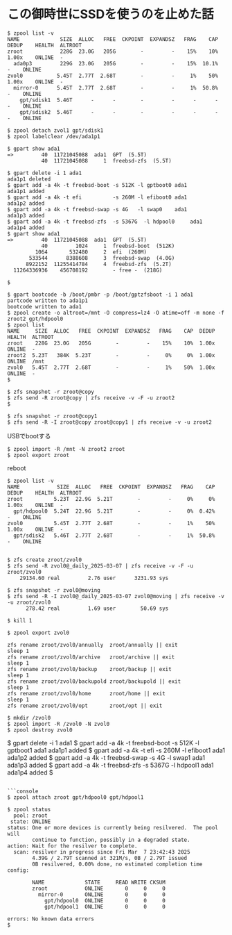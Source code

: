 # この御時世にSSDを使うのを止めた話

```console
$ zpool list -v
NAME             SIZE  ALLOC   FREE  CKPOINT  EXPANDSZ   FRAG    CAP  DEDUP    HEALTH  ALTROOT
zroot            228G  23.0G   205G        -         -    15%    10%  1.00x    ONLINE  -
  ada0p3         229G  23.0G   205G        -         -    15%  10.1%      -    ONLINE
zvol0           5.45T  2.77T  2.68T        -         -     1%    50%  1.00x    ONLINE  -
  mirror-0      5.45T  2.77T  2.68T        -         -     1%  50.8%      -    ONLINE
    gpt/sdisk1  5.46T      -      -        -         -      -      -      -    ONLINE
    gpt/sdisk2  5.46T      -      -        -         -      -      -      -    ONLINE
```

```console
$ zpool detach zvol1 gpt/sdisk1
$ zpool labelclear /dev/ada1p1
```

```console
$ gpart show ada1
=>         40  11721045088  ada1  GPT  (5.5T)
           40  11721045088     1  freebsd-zfs  (5.5T)

$ gpart delete -i 1 ada1
ada1p1 deleted
$ gpart add -a 4k -t freebsd-boot -s 512K -l gptboot0 ada1
ada1p1 added
$ gpart add -a 4k -t efi          -s 260M -l efiboot0 ada1
ada1p2 added
$ gpart add -a 4k -t freebsd-swap -s 4G   -l swap0    ada1
ada1p3 added
$ gpart add -a 4k -t freebsd-zfs  -s 5367G  -l hdpool0     ada1
ada1p4 added
$ gpart show ada1
=>         40  11721045088  ada1  GPT  (5.5T)
           40         1024     1  freebsd-boot  (512K)
         1064       532480     2  efi  (260M)
       533544      8388608     3  freebsd-swap  (4.0G)
      8922152  11255414784     4  freebsd-zfs  (5.2T)
  11264336936    456708192        - free -  (218G)

$
```

```console
$ gpart bootcode -b /boot/pmbr -p /boot/gptzfsboot -i 1 ada1
partcode written to ada1p1
bootcode written to ada1
$ zpool create -o altroot=/mnt -O compress=lz4 -O atime=off -m none -f zroot2 gpt/hdpool0
$ zpool list
NAME     SIZE  ALLOC   FREE  CKPOINT  EXPANDSZ   FRAG    CAP  DEDUP    HEALTH  ALTROOT
zroot    228G  23.0G   205G        -         -    15%    10%  1.00x    ONLINE  -
zroot2  5.23T   384K  5.23T        -         -     0%     0%  1.00x    ONLINE  /mnt
zvol0   5.45T  2.77T  2.68T        -         -     1%    50%  1.00x    ONLINE  -
$
```

```console
$ zfs snapshot -r zroot@copy
$ zfs send -R zroot@copy | zfs receive -v -F -u zroot2
$
```

```console
$ zfs snapshot -r zroot@copy1
$ zfs send -R -I zroot@copy zroot@copy1 | zfs receive -v -u zroot2
```

USBでbootする

```console
$ zpool import -R /mnt -N zroot2 zroot
$ zpool export zroot
```

reboot

```console
$ zpool list -v
NAME            SIZE  ALLOC   FREE  CKPOINT  EXPANDSZ   FRAG    CAP  DEDUP    HEALTH  ALTROOT
zroot          5.23T  22.9G  5.21T        -         -     0%     0%  1.00x    ONLINE  -
  gpt/hdpool0  5.24T  22.9G  5.21T        -         -     0%  0.42%      -    ONLINE
zvol0          5.45T  2.77T  2.68T        -         -     1%    50%  1.00x    ONLINE  -
  gpt/sdisk2   5.46T  2.77T  2.68T        -         -     1%  50.8%      -    ONLINE
```

```console

$ zfs create zroot/zvol0
$ zfs send -R zvol0@_daily_2025-03-07 | zfs receive -v -F -u zroot/zvol0
    29134.60 real         2.76 user      3231.93 sys
```

```console
$ zfs snapshot -r zvol0@moving
$ zfs send -R -I zvol0@_daily_2025-03-07 zvol0@moving | zfs receive -v -u zroot/zvol0
      278.42 real         1.69 user        50.69 sys
```

```console
$ kill 1
```

```console
$ zpool export zvol0

zfs rename zroot/zvol0/annually  zroot/annually || exit
sleep 1
zfs rename zroot/zvol0/archive   zroot/archive || exit
sleep 1
zfs rename zroot/zvol0/backup    zroot/backup || exit
sleep 1
zfs rename zroot/zvol0/backupold zroot/backupold || exit
sleep 1
zfs rename zroot/zvol0/home      zroot/home || exit
sleep 1
zfs rename zroot/zvol0/opt       zroot/opt || exit
```

```console
$ mkdir /zvol0
$ zpool import -R /zvol0 -N zvol0
$ zpool destroy zvol0
```

$ gpart delete -i 1 ada1
$ gpart add -a 4k -t freebsd-boot -s 512K -l gptboot1 ada1
ada1p1 added
$ gpart add -a 4k -t efi          -s 260M -l efiboot1 ada1
ada1p2 added
$ gpart add -a 4k -t freebsd-swap -s 4G   -l swap1    ada1
ada1p3 added
$ gpart add -a 4k -t freebsd-zfs  -s 5367G  -l hdpool1     ada1
ada1p4 added
$
```

```console
$ zpool attach zroot gpt/hdpool0 gpt/hdpool1
```

```console
$ zpool status
  pool: zroot
 state: ONLINE
status: One or more devices is currently being resilvered.  The pool will
        continue to function, possibly in a degraded state.
action: Wait for the resilver to complete.
  scan: resilver in progress since Fri Mar  7 23:42:43 2025
        4.39G / 2.79T scanned at 321M/s, 0B / 2.79T issued
        0B resilvered, 0.00% done, no estimated completion time
config:

        NAME             STATE     READ WRITE CKSUM
        zroot            ONLINE       0     0     0
          mirror-0       ONLINE       0     0     0
            gpt/hdpool0  ONLINE       0     0     0
            gpt/hdpool1  ONLINE       0     0     0

errors: No known data errors
$
```
